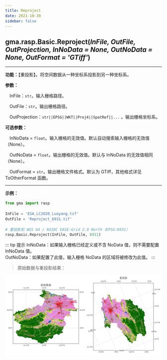 ```yaml
---
title: Reproject
date: 2021-10-30
sidebar: false
---
```


## gma.rasp.Basic.**Reproject**(*InFile, OutFile, OutProjection, InNoData = None, OutNoData = None, OutFormat = 'GTiff'*)

---

**功能：**【重投影】。将空间数据从一种坐标系投影到另一种坐标系。

**参数：** 

&emsp;InFile：`str`。输入栅格路径。

&emsp;OutFile：`str`。输出栅格路径。

&emsp;OutProjection：`str||EPSG||WKT||Proj4||SpatRef||...` 。输出栅格坐标系。

**可选参数：**

&emsp;InNoData  = `float`。输入栅格的无效值。默认自动搜索输入栅格的无效值（None）。

&emsp;OutNoData  = `float`。输出栅格的无效值。默认与 InNoData 的无效值相同（None）。

&emsp;OutFormat  = `str`。输出栅格文件格式。默认为 GTiff，其他格式详见 ToOtherFormat 函数。

---

**示例：**

```python
from gma import rasp

InFile = 'ESA_LC2020_Luoyang.tif'
OutFile = 'Reproject_6931.tif'

# 重投影到 WGS 84 / NSIDC EASE-Grid 2.0 North（EPSG:6931）
rasp.Basic.Reproject(InFile, OutFile, 6931)
```
::: tip 提示
InNoData：如果输入栅格已经定义或不含 NoData 值，则不需要配置 InNoData 值。<br>
OutNoData：如果配置了此值，输入栅格 NoData 的区域将被修改为此值。
:::

> 原始数据与重投影结果：

![](/rasp/Reproject.png)